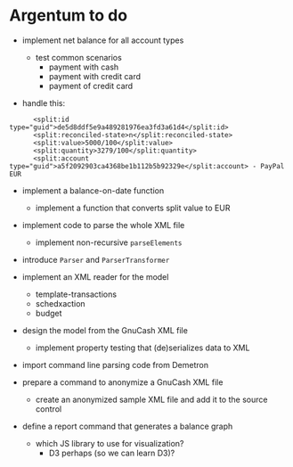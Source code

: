 # Argentum to do

- implement net balance for all account types
    - test common scenarios
        - payment with cash
        - payment with credit card
        - payment of credit card

- handle this:
```
      <split:id type="guid">de5d8ddf5e9a489281976ea3fd3a61d4</split:id>
      <split:reconciled-state>n</split:reconciled-state>
      <split:value>5000/100</split:value>
      <split:quantity>3279/100</split:quantity>
      <split:account type="guid">a5f2092903ca4368be1b112b5b92329e</split:account> - PayPal EUR
```

- implement a balance-on-date function
    - implement a function that converts split value to EUR

- implement code to parse the whole XML file
    - implement non-recursive `parseElements`
- introduce `Parser` and `ParserTransformer`

- implement an XML reader for the model
    - template-transactions
    - schedxaction
    - budget
- design the model from the GnuCash XML file
    - implement property testing that (de)serializes data to XML
- import command line parsing code from Demetron
- prepare a command to anonymize a GnuCash XML file
    - create an anonymized sample XML file and add it to the source control
- define a report command that generates a balance graph
    - which JS library to use for visualization?
        - D3 perhaps (so we can learn D3)?